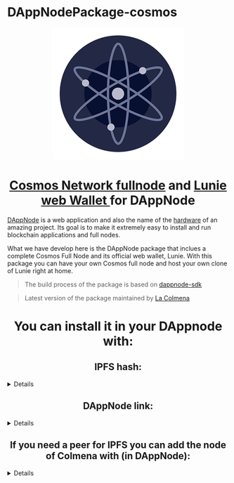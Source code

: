 # DAppNodePackage-cosmos 

<p align="center"> 
<img src="cosmos-avatar.png">
</p>

<h1 align="center"> <a href="https://github.com/cosmos/gaia/blob/master/docs/join-mainnet.md">Cosmos Network fullnode</a> and <a href="https://github.com/luniehq/lunie">Lunie web Wallet </a> for DAppNode </h1>

[DAppNode](https://github.com/dappnode/DAppNode) is a web application and also the name of the [hardware](https://shop.dappnode.io) of an amazing project.
Its goal is to make it extremely easy to install and run blockchain applications and
full nodes.

What we have develop here is the DAppNode package that inclues a complete Cosmos Full Node
and its official web wallet, Lunie.
With this package you can have your own Cosmos full node and host your own clone of Lunie right at home.

> The build process of the package is based on [dappnode-sdk](https://github.com/dappnode/DAppNodeSDK)

> Latest version of the package maintained by [La Colmena](https://github.com/Colm3na)

<h1 align="center"> You can install it in your DAppnode with: </h1>


<sumary>
<h2 align="center"> IPFS hash: </h2>
</sumary>
<details>

/ipfs/QmVn1CcPknVMkGCygqrhfZbVryEWbATK642QGAhA1yem96
</details>
  
<sumary>
<h2 align="center"> DAppNode link: </h2>
</sumary>
<details>
  
http://my.dappnode/#/installer/cosmos.public.dappnode.eth
</details>

<sumary>
<h2 align="center"> If you need a peer for IPFS you can add the node of Colmena with (in DAppNode): </h2>
</sumary>

<details>
http://my.dappnode/#/system/add-ipfs-peer/%2Fdns4%2F9de8271ce01118b9.dyndns.dappnode.io%2Ftcp%2F4001%2Fipfs%2FQmap4zbHNm7qECDaaRQHyrYa7vvyrpEBJsoJpyKW3MBb3G
</details>
